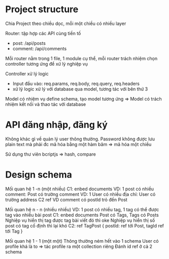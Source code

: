 # Project structure
Chia Project theo chiều dọc, mỗi một chiều có nhiều layer

Router: tập hợp các API cùng tiền tố
- post: /api/posts
- comment: /api/comments

Mỗi router nằm trong 1 file, 1 module cụ thể, mỗi router trách nhiệm chọn controller tương ứng để xử lý nghiệp vụ

Controller xử lý logic
- Input đầu vào: req.params, req.body, req.query, req.headers
- xử lý logic xử lý với database qua model, tương tác với bên thứ 3

Model có nhiệm vụ define schema, tạo model tương ứng => Model có trách nhiệm kết nối và thao tác với database

# API đăng nhập, đăng ký
Không khác gì về quản lý user thông thường.
Password không được lưu plain text mà phải đc mã hóa bằng một hàm băm => mã hóa một chiều

Sử dụng thư viên bcriptjs => hash, compare

# Design schema
Mối quan hệ 1 -n (một nhiều)
C1: enbed documents
VD: 1 post có nhiều comment: Post có trường comment
VD: 1 User có nhiều địa chỉ: User có trường address
C2 ref
VD comment có postId trỏ đến Post

Mối quan hệ n - n (nhiều nhiều)
VD: 1 post có nhiều tag, 1 tag có thể được tag vào nhiều bài post
C1: enbed documents
Post có Tags, Tags có Posts
Nghiệp vụ hiển thị tag được tag bài viết đó thì oke
Nghiệp vụ hiển thị số post có tag cố định thì lại khó
C2: ref
TagPost { postId: ref tới Post, tagId ref tới Tag }

Mối quan hệ 1 - 1 (một một)
Thông thường ném hết vào 1 schema
User có profile khá là to => tác profile ra một collection riêng
Đánh id ref ở cả 2 schema